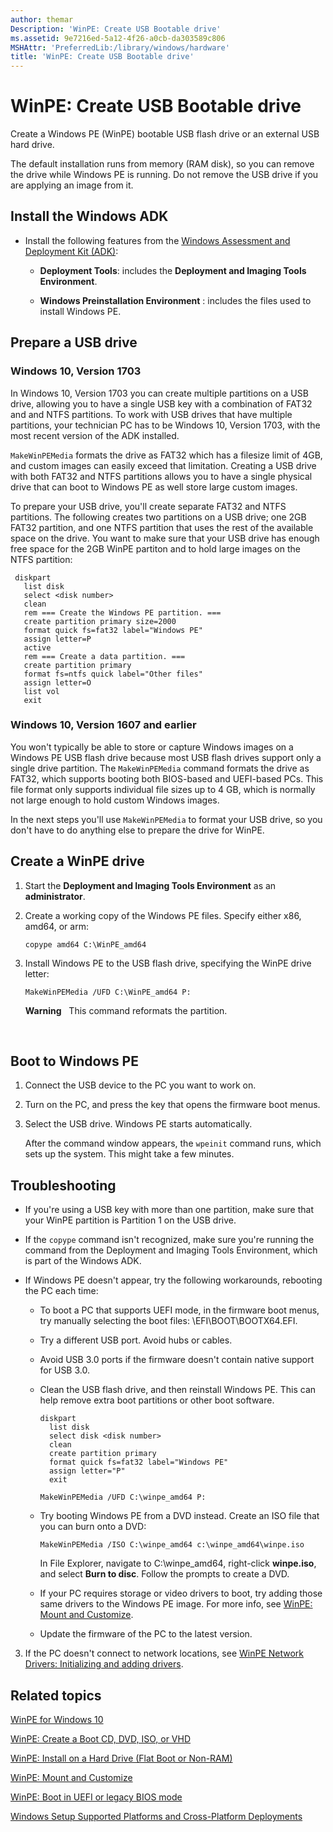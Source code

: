 ```yaml
---
author: themar
Description: 'WinPE: Create USB Bootable drive'
ms.assetid: 9e7216ed-5a12-4f26-a0cb-da303589c806
MSHAttr: 'PreferredLib:/library/windows/hardware'
title: 'WinPE: Create USB Bootable drive'
---
```


# WinPE: Create USB Bootable drive


Create a Windows PE (WinPE) bootable USB flash drive or an external USB hard drive.

The default installation runs from memory (RAM disk), so you can remove the drive while Windows PE is running. Do not remove the USB drive if you are applying an image from it.

## Install the Windows ADK

-   Install the following features from the [Windows Assessment and Deployment Kit (ADK)](http://go.microsoft.com/fwlink/?LinkId=526803):

    -   **Deployment Tools**: includes the **Deployment and Imaging Tools Environment**.

    -   **Windows Preinstallation Environment** : includes the files used to install Windows PE.

## Prepare a USB drive

### Windows 10, Version 1703
In Windows 10, Version 1703 you can create multiple partitions on a USB drive, allowing you to have a single USB key with a combination of FAT32 and and NTFS partitions. To work with USB drives that have multiple partitions, your technician PC has to be Windows 10, Version 1703, with the most recent version of the ADK installed.

`MakeWinPEMedia` formats the drive as FAT32 which has a filesize limit of 4GB, and custom images can easily exceed that limitation. Creating a USB drive with both FAT32 and NTFS partitions allows you to have a single physical drive that can boot to Windows PE as well store large custom images.

To prepare your USB drive, you'll create separate FAT32 and NTFS partitions. The following creates two partitions on a USB drive; one 2GB FAT32 partition, and one NTFS partition that uses the rest of the available space on the drive. You want to make sure that your USB drive has enough free space for the 2GB WinPE partiton and to hold large images on the NTFS partition:

   ``` syntax
    diskpart
      list disk
      select <disk number>
      clean
      rem === Create the Windows PE partition. ===
      create partition primary size=2000
      format quick fs=fat32 label="Windows PE"
      assign letter=P
      active
      rem === Create a data partition. ===
      create partition primary
      format fs=ntfs quick label="Other files"
      assign letter=O
      list vol
      exit

   ```


### Windows 10, Version 1607 and earlier
You won't typically be able to store or capture Windows images on a Windows PE USB flash drive because most USB flash drives support only a single drive partition. The `MakeWinPEMedia` command formats the drive as FAT32, which supports booting both BIOS-based and UEFI-based PCs. This file format only supports individual file sizes up to 4 GB, which is normally not large enough to hold custom Windows images.

In the next steps you'll use `MakeWinPEMedia` to format your USB drive, so you don't have to do anything else to prepare the drive for WinPE.

## Create a WinPE drive

1.  Start the **Deployment and Imaging Tools Environment** as an **administrator**.

2.  Create a working copy of the Windows PE files. Specify either x86, amd64, or arm:

    ``` syntax
    copype amd64 C:\WinPE_amd64
    ```

3.  Install Windows PE to the USB flash drive, specifying the WinPE drive letter:

    ``` syntax
    MakeWinPEMedia /UFD C:\WinPE_amd64 P:
    ```

    **Warning**  
    This command reformats the partition.

     

## Boot to Windows PE

1.  Connect the USB device to the PC you want to work on.

2.  Turn on the PC, and press the key that opens the firmware boot menus.

3.  Select the USB drive. Windows PE starts automatically.

    After the command window appears, the `wpeinit` command runs, which sets up the system. This might take a few minutes.

## Troubleshooting

- If you're using a USB key with more than one partition, make sure that your WinPE partition is Partition 1 on the USB drive.

-  If the `copype` command isn't recognized, make sure you're running the command from the Deployment and Imaging Tools Environment, which is part of the Windows ADK.

-  If Windows PE doesn't appear, try the following workarounds, rebooting the PC each time:

    -   To boot a PC that supports UEFI mode, in the firmware boot menus, try manually selecting the boot files: \\EFI\\BOOT\\BOOTX64.EFI.

    -   Try a different USB port. Avoid hubs or cables.

    -   Avoid USB 3.0 ports if the firmware doesn't contain native support for USB 3.0.

    -   Clean the USB flash drive, and then reinstall Windows PE. This can help remove extra boot partitions or other boot software.

        ``` syntax
        diskpart
          list disk
          select disk <disk number>
          clean
          create partition primary
          format quick fs=fat32 label="Windows PE"
          assign letter="P"
          exit

        MakeWinPEMedia /UFD C:\winpe_amd64 P:
        ```

    -   Try booting Windows PE from a DVD instead. Create an ISO file that you can burn onto a DVD:

        ``` syntax
        MakeWinPEMedia /ISO C:\winpe_amd64 c:\winpe_amd64\winpe.iso
        ```

        In File Explorer, navigate to C:\\winpe\_amd64, right-click **winpe.iso**, and select **Burn to disc**. Follow the prompts to create a DVD.

    -   If your PC requires storage or video drivers to boot, try adding those same drivers to the Windows PE image. For more info, see [WinPE: Mount and Customize](winpe-mount-and-customize.md).

    -   Update the firmware of the PC to the latest version.

3.  If the PC doesn't connect to network locations, see [WinPE Network Drivers: Initializing and adding drivers](winpe-network-drivers-initializing-and-adding-drivers.md).


## <span id="related_topics"></span>Related topics


[WinPE for Windows 10](winpe-intro.md)

[WinPE: Create a Boot CD, DVD, ISO, or VHD](winpe-create-a-boot-cd-dvd-iso-or-vhd.md)

[WinPE: Install on a Hard Drive (Flat Boot or Non-RAM)](winpe-install-on-a-hard-drive--flat-boot-or-non-ram.md)

[WinPE: Mount and Customize](winpe-mount-and-customize.md)

[WinPE: Boot in UEFI or legacy BIOS mode](winpe-boot-in-uefi-or-legacy-bios-mode.md)

[Windows Setup Supported Platforms and Cross-Platform Deployments](windows-setup-supported-platforms-and-cross-platform-deployments.md)
